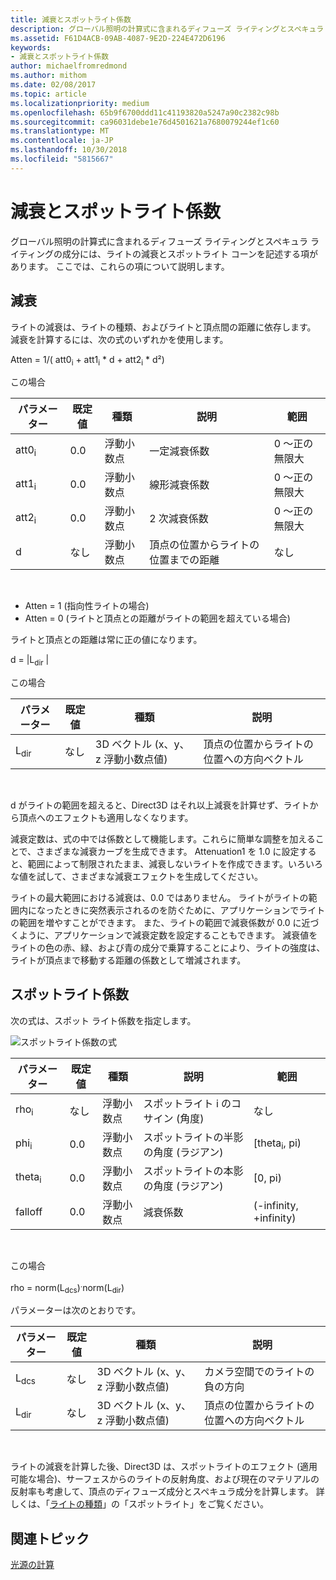 ```yaml
---
title: 減衰とスポットライト係数
description: グローバル照明の計算式に含まれるディフューズ ライティングとスペキュラ ライティングの成分には、ライトの減衰とスポットライト コーンを記述する項があります。
ms.assetid: F61D4ACB-09AB-4087-9E2D-224E472D6196
keywords:
- 減衰とスポットライト係数
author: michaelfromredmond
ms.author: mithom
ms.date: 02/08/2017
ms.topic: article
ms.localizationpriority: medium
ms.openlocfilehash: 65b9f6700ddd11c41193820a5247a90c2382c98b
ms.sourcegitcommit: ca96031debe1e76d4501621a7680079244ef1c60
ms.translationtype: MT
ms.contentlocale: ja-JP
ms.lasthandoff: 10/30/2018
ms.locfileid: "5815667"
---
```

# <a name="attenuation-and-spotlight-factor"></a>減衰とスポットライト係数


グローバル照明の計算式に含まれるディフューズ ライティングとスペキュラ ライティングの成分には、ライトの減衰とスポットライト コーンを記述する項があります。 ここでは、これらの項について説明します。

## <a name="span-idattenuationspanspan-idattenuationspanspan-idattenuationspanattenuation"></a><span id="Attenuation"></span><span id="attenuation"></span><span id="ATTENUATION"></span>減衰


ライトの減衰は、ライトの種類、およびライトと頂点間の距離に依存します。 減衰を計算するには、次の式のいずれかを使用します。

Atten = 1/( att0<sub>i</sub> + att1<sub>i</sub> \* d + att2<sub>i</sub> \* d²)

この場合

| パラメーター        | 既定値 | 種類           | 説明                                     | 範囲          |
|------------------|---------------|----------------|-------------------------------------------------|----------------|
| att0<sub>i</sub> | 0.0           | 浮動小数点 | 一定減衰係数                     | 0 ～正の無限大 |
| att1<sub>i</sub> | 0.0           | 浮動小数点 | 線形減衰係数                       | 0 ～正の無限大 |
| att2<sub>i</sub> | 0.0           | 浮動小数点 | 2 次減衰係数                    | 0 ～正の無限大 |
| d                | なし           | 浮動小数点 | 頂点の位置からライトの位置までの距離 | なし            |

 

-   Atten = 1 (指向性ライトの場合)
-   Atten = 0 (ライトと頂点との距離がライトの範囲を超えている場合)

ライトと頂点との距離は常に正の値になります。

d = |L<sub>dir</sub> |

この場合

| パラメーター       | 既定値 | 種類                                             | 説明                                                 |
|-----------------|---------------|--------------------------------------------------|-------------------------------------------------------------|
| L<sub>dir</sub> | なし           | 3D ベクトル (x、y、z 浮動小数点値) | 頂点の位置からライトの位置への方向ベクトル |

 

d がライトの範囲を超えると、Direct3D はそれ以上減衰を計算せず、ライトから頂点へのエフェクトも適用しなくなります。

減衰定数は、式の中では係数として機能します。これらに簡単な調整を加えることで、さまざまな減衰カーブを生成できます。 Attenuation1 を 1.0 に設定すると、範囲によって制限されたまま、減衰しないライトを作成できます。いろいろな値を試して、さまざまな減衰エフェクトを生成してください。

ライトの最大範囲における減衰は、0.0 ではありません。 ライトがライトの範囲内になったときに突然表示されるのを防ぐために、アプリケーションでライトの範囲を増やすことができます。 また、ライトの範囲で減衰係数が 0.0 に近づくように、アプリケーションで減衰定数を設定することもできます。 減衰値をライトの色の赤、緑、および青の成分で乗算することにより、ライトの強度は、ライトが頂点まで移動する距離の係数として増減されます。

## <a name="span-idspotlight-factorspanspan-idspotlight-factorspanspan-idspotlight-factorspanspotlight-factor"></a><span id="Spotlight-Factor"></span><span id="spotlight-factor"></span><span id="SPOTLIGHT-FACTOR"></span>スポットライト係数


次の式は、スポット ライト係数を指定します。

![スポットライト係数の式](images/dx8light9.png)

| パラメーター         | 既定値 | 種類           | 説明                              | 範囲                    |
|-------------------|---------------|----------------|------------------------------------------|--------------------------|
| rho<sub>i</sub>   | なし           | 浮動小数点 | スポットライト i のコサイン (角度)            | なし                      |
| phi<sub>i</sub>   | 0.0           | 浮動小数点 | スポットライトの半影の角度 (ラジアン) | \[theta<sub>i</sub>, pi) |
| theta<sub>i</sub> | 0.0           | 浮動小数点 | スポットライトの本影の角度 (ラジアン)    | \[0, pi)                 |
| falloff           | 0.0           | 浮動小数点 | 減衰係数                           | (-infinity, +infinity)   |

 

この場合

rho = norm(L<sub>dcs</sub>)<sup>.</sup>norm(L<sub>dir</sub>)

パラメーターは次のとおりです。

| パラメーター       | 既定値 | 種類                                             | 説明                                                 |
|-----------------|---------------|--------------------------------------------------|-------------------------------------------------------------|
| L<sub>dcs</sub> | なし           | 3D ベクトル (x、y、z 浮動小数点値) | カメラ空間でのライトの負の方向         |
| L<sub>dir</sub> | なし           | 3D ベクトル (x、y、z 浮動小数点値) | 頂点の位置からライトの位置への方向ベクトル |

 

ライトの減衰を計算した後、Direct3D は、スポットライトのエフェクト (適用可能な場合)、サーフェスからのライトの反射角度、および現在のマテリアルの反射率も考慮して、頂点のディフューズ成分とスペキュラ成分を計算します。 詳しくは、「[ライトの種類](light-types.md)」の「スポットライト」をご覧ください。

## <a name="span-idrelated-topicsspanrelated-topics"></a><span id="related-topics"></span>関連トピック


[光源の計算](mathematics-of-lighting.md)

 

 




